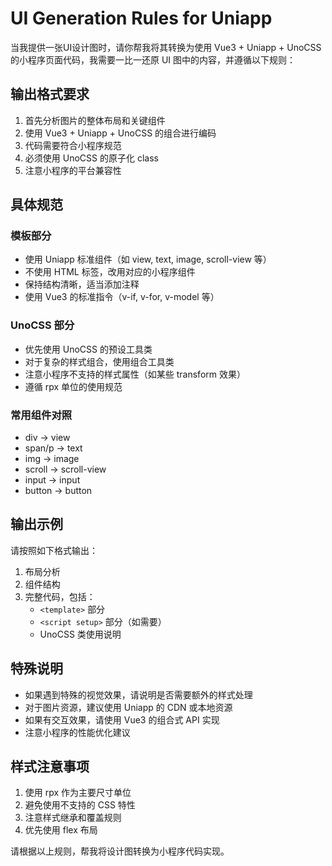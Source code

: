 # UI Generation Rules for Uniapp

当我提供一张UI设计图时，请你帮我将其转换为使用 Vue3 + Uniapp + UnoCSS 的小程序页面代码，我需要一比一还原 UI 图中的内容，并遵循以下规则：

## 输出格式要求

1. 首先分析图片的整体布局和关键组件
2. 使用 Vue3 + Uniapp + UnoCSS 的组合进行编码
3. 代码需要符合小程序规范
4. 必须使用 UnoCSS 的原子化 class
5. 注意小程序的平台兼容性

## 具体规范

### 模板部分
- 使用 Uniapp 标准组件（如 view, text, image, scroll-view 等）
- 不使用 HTML 标签，改用对应的小程序组件
- 保持结构清晰，适当添加注释
- 使用 Vue3 的标准指令（v-if, v-for, v-model 等）

### UnoCSS 部分
- 优先使用 UnoCSS 的预设工具类
- 对于复杂的样式组合，使用组合工具类
- 注意小程序不支持的样式属性（如某些 transform 效果）
- 遵循 rpx 单位的使用规范

### 常用组件对照
- div -> view
- span/p -> text
- img -> image
- scroll -> scroll-view
- input -> input
- button -> button

## 输出示例
请按照如下格式输出：

1. 布局分析
2. 组件结构
3. 完整代码，包括：
   - `<template>` 部分
   - `<script setup>` 部分（如需要）
   - UnoCSS 类使用说明

## 特殊说明
- 如果遇到特殊的视觉效果，请说明是否需要额外的样式处理
- 对于图片资源，建议使用 Uniapp 的 CDN 或本地资源
- 如果有交互效果，请使用 Vue3 的组合式 API 实现
- 注意小程序的性能优化建议

## 样式注意事项
1. 使用 rpx 作为主要尺寸单位
2. 避免使用不支持的 CSS 特性
3. 注意样式继承和覆盖规则
4. 优先使用 flex 布局

请根据以上规则，帮我将设计图转换为小程序代码实现。
